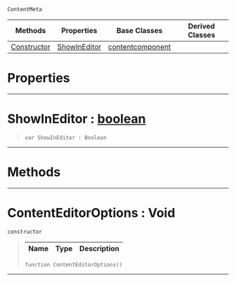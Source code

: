  `ContentMeta`

|Methods|Properties|Base Classes|Derived Classes|
|---|---|---|---|
|[ Constructor](https://github.com/zeroengineteam/ZeroDocs/blob/master/code_reference/class_reference/contenteditoroptions.markdown#contenteditoroptions-voi)|[ ShowInEditor](https://github.com/zeroengineteam/ZeroDocs/blob/master/code_reference/class_reference/contenteditoroptions.markdown#showineditor-zero-engine)|[contentcomponent](https://github.com/zeroengineteam/ZeroDocs/blob/master/code_reference/class_reference/contentcomponent.markdown)| |


 #  Properties


---  
 #  ShowInEditor : [boolean](https://github.com/zeroengineteam/ZeroDocs/blob/master/code_reference/nada_base_types/boolean.markdown)

> 
> ``` lang=cpp, name=Nada
> var ShowInEditor : Boolean


---  
 #  Methods


---  
 #  ContentEditorOptions : Void

 `constructor`

> 
> |Name|Type|Description|
> |---|---|---|
> ``` lang=cpp, name=Nada
> function ContentEditorOptions()
> ``` 


---  
 

 